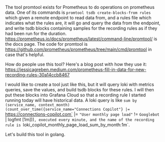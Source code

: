 The tool promtool exists for Prometheus to do operations on prometheus data. One of its commands is `promtool tsdb create-blocks-from rules` which given a remote endpoint to read data from, and a rules file which indicates what the rules are, it will go and query the data from the endpoint, and write tsdb blocks containing samples for the recording rules as if they had been run for the duration. https://prometheus.io/docs/prometheus/latest/command-line/promtool/ is the docs page. The code for promtool is https://github.com/prometheus/prometheus/tree/main/cmd/promtool in case that's helpful.

How do people use this tool? Here's a blog post with how they use it: https://jessicagreben.medium.com/prometheus-fill-in-data-for-new-recording-rules-30a14ccb8467 

I would like to create a tool just like this, but it will query loki with metrics queries, save the values, and build tsdb blocks for these rules. I will then put these blocks into Grafana Cloud so that a recording rule I started running today will have historical data. A loki query is like `sum by (service_name, context_month) (count_over_time({service_name="Connections Copilot"} |= `https://connections-copilot.com` |= `"User monthly page load"` != `Googlebot` | logfmt [1m]))`, executed every minute, and the name of the recording rule is `loki_copilot_monthly_page_load_sum_by_month:1m`.

Let's build this tool in golang.
